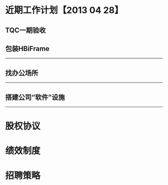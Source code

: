 近期工作计划【2013 04 28】
======

TQC一期验收
----------

## 包装HBiFrame
----------

## 找办公场所
----------

## 搭建公司“软件”设施
----------

# 股权协议
# 绩效制度
# 招聘策略
